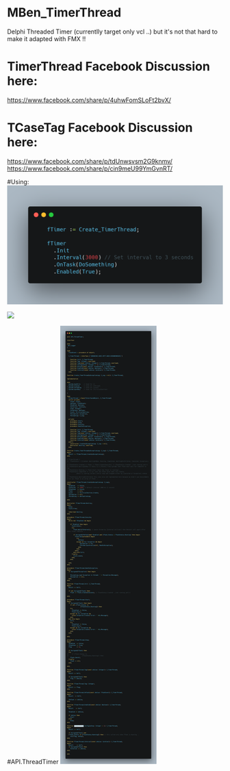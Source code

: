 # MBen_TimerThread
Delphi Threaded Timer (currentlly target only vcl ..) but it's not that hard to make it adapted with FMX !!

# TimerThread Facebook Discussion here: 
https://www.facebook.com/share/p/4uhwFomSLoFt2bvX/

# TCaseTag Facebook Discussion here: 
https://www.facebook.com/share/p/tdUnwsvsm2G9knmv/
https://www.facebook.com/share/p/cin9meU99YmGvnRT/

#Using:
![](I_TimerThread_Use.png)

![](TThreadTimerC.gif)

#API.ThreadTimer
![](I_TimerThread_WithException.png)
